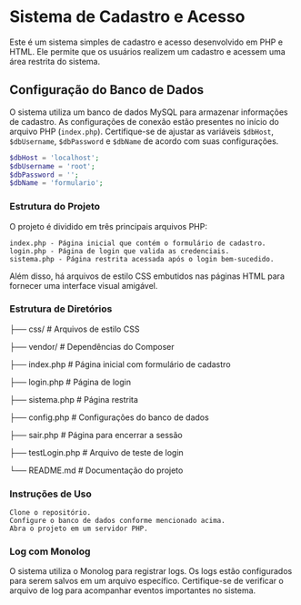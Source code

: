 # Sistema de Cadastro e Acesso

Este é um sistema simples de cadastro e acesso desenvolvido em PHP e HTML. Ele permite que os usuários realizem um cadastro e acessem uma área restrita do sistema.

## Configuração do Banco de Dados

O sistema utiliza um banco de dados MySQL para armazenar informações de cadastro. As configurações de conexão estão presentes no início do arquivo PHP (`index.php`). Certifique-se de ajustar as variáveis `$dbHost`, `$dbUsername`, `$dbPassword` e `$dbName` de acordo com suas configurações.

```php
$dbHost = 'localhost';
$dbUsername = 'root';
$dbPassword = '';
$dbName = 'formulario';
```

### Estrutura do Projeto

O projeto é dividido em três principais arquivos PHP:

    index.php - Página inicial que contém o formulário de cadastro.
    login.php - Página de login que valida as credenciais.
    sistema.php - Página restrita acessada após o login bem-sucedido.

Além disso, há arquivos de estilo CSS embutidos nas páginas HTML para fornecer uma interface visual amigável.

### Estrutura de Diretórios

├── css/              # Arquivos de estilo CSS

├── vendor/           # Dependências do Composer

├── index.php         # Página inicial com formulário de cadastro

├── login.php         # Página de login

├── sistema.php       # Página restrita

├── config.php        # Configurações do banco de dados

├── sair.php          # Página para encerrar a sessão

├── testLogin.php     # Arquivo de teste de login

└── README.md         # Documentação do projeto


### Instruções de Uso

    Clone o repositório.
    Configure o banco de dados conforme mencionado acima.
    Abra o projeto em um servidor PHP.

### Log com Monolog

O sistema utiliza o Monolog para registrar logs. Os logs estão configurados para serem salvos em um arquivo específico. Certifique-se de verificar o arquivo de log para acompanhar eventos importantes no sistema.
